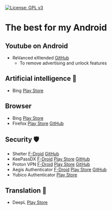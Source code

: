 [![License: GPL v3](https://img.shields.io/badge/License-GPLv3-blue.svg)](https://www.gnu.org/licenses/gpl-3.0)
# The best for my Android
## Youtube on Android
- ReVanced eXtended [GitHub](https://github.com/NoName-exe/revanced-extended)
  - To remove advertising and unlock features
## Artificial intelligence 🤖
- Bing [Play Store](https://play.google.com/store/apps/details?id=com.microsoft.bing)
## Browser
- Bing [Play Store](https://play.google.com/store/apps/details?id=com.microsoft.bing)
- Firefox [Play Store](https://play.google.com/store/apps/dev?id=7083182635971239206) [GitHub](https://github.com/mozilla-mobile/firefox-android)
## Security 🛡️
- Shelter [F-Droid](https://f-droid.org/packages/net.typeblog.shelter/) [GitHub](https://github.com/PeterCxy/Shelter)
- KeePassDX [F-Droid](https://f-droid.org/packages/com.kunzisoft.keepass.libre/) [Play Store](https://play.google.com/store/apps/details?id=com.kunzisoft.keepass.free) [GitHub](https://github.com/Kunzisoft/KeePassDX)
- Proton VPN [F-Droid](https://f-droid.org/en/packages/ch.protonvpn.android/) [Play Store](https://play.google.com/store/apps/details?id=ch.protonvpn.android) [GitHub](https://github.com/ProtonVPN/android-app)
- Aegis Authenticator [F-Droid](https://f-droid.org/en/packages/com.beemdevelopment.aegis/) [Play Store](https://play.google.com/store/apps/details?id=com.beemdevelopment.aegis) [GitHub](https://github.com/beemdevelopment/Aegis)
- Yubico Authenticator [Play Store](https://play.google.com/store/apps/details?id=com.yubico.yubioath)
## Translation 💬
- DeepL [Play Store](https://play.google.com/store/apps/details?id=com.deepl.mobiletranslator)
